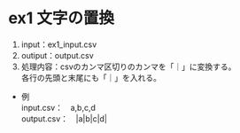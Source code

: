 # ex1 文字の置換
1. input：ex1_input.csv
2. outiput：output.csv
3. 処理内容：csvのカンマ区切りのカンマを「｜」に変換する。  
   各行の先頭と末尾にも「｜」を入れる。  
- 例<br>
  input.csv：　a,b,c,d<br>
  output.csv：　|a|b|c|d|<br>
